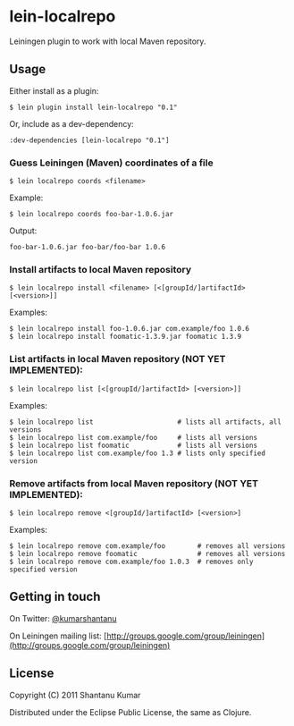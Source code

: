 # lein-localrepo

Leiningen plugin to work with local Maven repository.


## Usage

Either install as a plugin:

    $ lein plugin install lein-localrepo "0.1"

Or, include as a dev-dependency:

    :dev-dependencies [lein-localrepo "0.1"]


### Guess Leiningen (Maven) coordinates of a file

    $ lein localrepo coords <filename>

Example:

    $ lein localrepo coords foo-bar-1.0.6.jar

Output:

    foo-bar-1.0.6.jar foo-bar/foo-bar 1.0.6


### Install artifacts to local Maven repository

    $ lein localrepo install <filename> [<[groupId/]artifactId> [<version>]]

Examples:

    $ lein localrepo install foo-1.0.6.jar com.example/foo 1.0.6
    $ lein localrepo install foomatic-1.3.9.jar foomatic 1.3.9


### List artifacts in local Maven repository (NOT YET IMPLEMENTED):

    $ lein localrepo list [<[groupId/]artifactId> [<version>]]

Examples:

    $ lein localrepo list                     # lists all artifacts, all versions
    $ lein localrepo list com.example/foo     # lists all versions
    $ lein localrepo list foomatic            # lists all versions
    $ lein localrepo list com.example/foo 1.3 # lists only specified version


### Remove artifacts from local Maven repository (NOT YET IMPLEMENTED):

    $ lein localrepo remove <[groupId/]artifactId> [<version>]

Examples:

    $ lein localrepo remove com.example/foo        # removes all versions
    $ lein localrepo remove foomatic               # removes all versions
    $ lein localrepo remove com.example/foo 1.0.3  # removes only specified version


## Getting in touch

On Twitter: [@kumarshantanu](http://twitter.com/kumarshantanu)

On Leiningen mailing list: [http://groups.google.com/group/leiningen](http://groups.google.com/group/leiningen)


## License

Copyright (C) 2011 Shantanu Kumar

Distributed under the Eclipse Public License, the same as Clojure.
